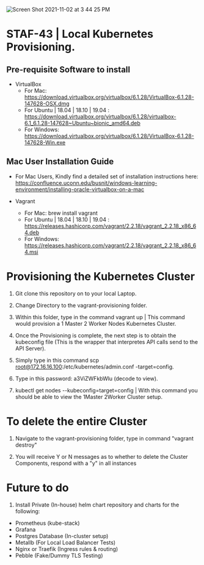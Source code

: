 
  ![Screen Shot 2021-11-02 at 3 44 25 PM](https://user-images.githubusercontent.com/25004712/139949020-f22cc63e-6e9e-4d5c-9c7a-bb821360e655.png)

# STAF-43 | Local Kubernetes Provisioning.

## Pre-requisite Software to install

* VirtualBox 
  * For Mac: https://download.virtualbox.org/virtualbox/6.1.28/VirtualBox-6.1.28-147628-OSX.dmg
  * For Ubuntu | 18.04 | 18.10 | 19.04 : https://download.virtualbox.org/virtualbox/6.1.28/virtualbox-6.1_6.1.28-147628~Ubuntu~bionic_amd64.deb
  * For Windows: https://download.virtualbox.org/virtualbox/6.1.28/VirtualBox-6.1.28-147628-Win.exe

## Mac User Installation Guide
* For Mac Users, Kindly find a detailed set of installation instructions here:
https://confluence.uconn.edu/busnit/windows-learning-environment/installing-oracle-virtualbox-on-a-mac

* Vagrant
  * For Mac: brew install vagrant
  * For Ubuntu | 18.04 | 18.10 | 19.04 : https://releases.hashicorp.com/vagrant/2.2.18/vagrant_2.2.18_x86_64.deb
  * For Windows: https://releases.hashicorp.com/vagrant/2.2.18/vagrant_2.2.18_x86_64.msi


# Provisioning the Kubernetes Cluster

1)  Git clone this repository on to your local Laptop.

2)  Change Directory to the vagrant-provisioning folder.

3)  Within this folder, type in the command vagrant up | This command would provision a 1 Master 2 Worker Nodes Kubernetes Cluster.

4)  Once the Provisioning is complete, the next step is to obtain the kubeconfig file (This is the wrapper that interpretes API calls send to the API Server).

5)  Simply type in this command scp root@172.16.16.100:/etc/kubernetes/admin.conf -target=config.

6)  Type in this password: a3ViZWFkbWlu (decode to view).

7)  kubectl get nodes --kubeconfig=target=config  | With this command you should be able to view the 1Master 2Worker Cluster setup.



# To delete the entire Cluster 

 1)  Navigate to the vagrant-provisioning folder, type in command "vagrant destroy"

 2)  You will receive Y or N messages as to whether to delete the Cluster Components, respond with a "y" in all instances



# Future to do 

1)  Install Private (In-house) helm chart repository and charts for the following:

* Prometheus (kube-stack)
* Grafana
* Postgres Database (In-cluster setup)
* Metallb (For Local Load Balancer Tests)
* Nginx or Traefik (Ingress rules & routing)
* Pebble (Fake/Dummy TLS Testing)

